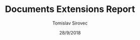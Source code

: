 ---
title: Documents Extensions Report
description: This article describes how to use Documents Extensions Overview and Details report. 
author: Tomislav Sirovec
date: 28/9/2018
---